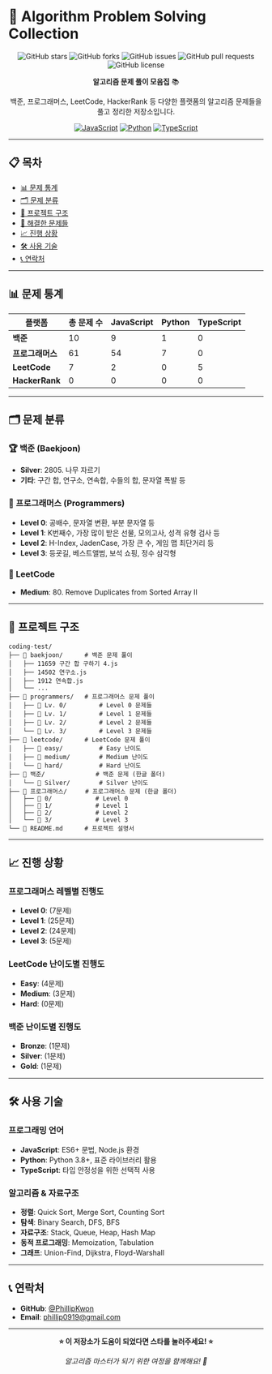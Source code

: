 # 🚀 Algorithm Problem Solving Collection

<div align="center">

![GitHub stars](https://img.shields.io/github/stars/PhillipKwon/coding-test?style=social)
![GitHub forks](https://img.shields.io/github/forks/PhillipKwon/coding-test?style=social)
![GitHub issues](https://img.shields.io/github/issues/PhillipKwon/coding-test)
![GitHub pull requests](https://img.shields.io/github/issues-pr/PhillipKwon/coding-test)
![GitHub license](https://img.shields.io/github/license/PhillipKwon/coding-test)

**알고리즘 문제 풀이 모음집** 📚

백준, 프로그래머스, LeetCode, HackerRank 등 다양한 플랫폼의 알고리즘 문제들을 풀고 정리한 저장소입니다.

[![JavaScript](https://img.shields.io/badge/JavaScript-F7DF1E?style=for-the-badge&logo=javascript&logoColor=black)](https://developer.mozilla.org/en-US/docs/Web/JavaScript)
[![Python](https://img.shields.io/badge/Python-3776AB?style=for-the-badge&logo=python&logoColor=white)](https://www.python.org/)
[![TypeScript](https://img.shields.io/badge/TypeScript-007ACC?style=for-the-badge&logo=typescript&logoColor=white)](https://www.typescriptlang.org/)

</div>

---

## 📋 목차

- [📊 문제 통계](#-문제-통계)
- [🗂️ 문제 분류](#️-문제-분류)
- [📁 프로젝트 구조](#-프로젝트-구조)
- [🎯 해결한 문제들](#-해결한-문제들)
- [📈 진행 상황](#-진행-상황)
- [🛠️ 사용 기술](#-사용-기술)
- [📞 연락처](#-연락처)

---

## 📊 문제 통계

| 플랫폼           | 총 문제 수 | JavaScript | Python | TypeScript |
| ---------------- | ---------- | ---------- | ------ | ---------- |
| **백준**         | 10          | 9          | 1      | 0          |
| **프로그래머스** | 61         | 54         | 7     | 0          |
| **LeetCode**     | 7          | 2          | 0      | 5          |
| **HackerRank**   | 0          | 0          | 0      | 0          |
---

## 🗂️ 문제 분류

### 🏆 백준 (Baekjoon)

- **Silver**: 2805. 나무 자르기
- **기타**: 구간 합, 연구소, 연속합, 수들의 합, 문자열 폭발 등

### 💼 프로그래머스 (Programmers)

- **Level 0**: 공배수, 문자열 변환, 부분 문자열 등
- **Level 1**: K번째수, 가장 많이 받은 선물, 모의고사, 성격 유형 검사 등
- **Level 2**: H-Index, JadenCase, 가장 큰 수, 게임 맵 최단거리 등
- **Level 3**: 등굣길, 베스트앨범, 보석 쇼핑, 정수 삼각형

### 🌟 LeetCode

- **Medium**: 80. Remove Duplicates from Sorted Array II

---

## 📁 프로젝트 구조

```
coding-test/
├── 📁 baekjoon/      # 백준 문제 풀이
│   ├── 11659 구간 합 구하기 4.js
│   ├── 14502 연구소.js
│   ├── 1912 연속합.js
│   └── ...
├── 📁 programmers/   # 프로그래머스 문제 풀이
│   ├── 📁 Lv. 0/         # Level 0 문제들
│   ├── 📁 Lv. 1/         # Level 1 문제들
│   ├── 📁 Lv. 2/         # Level 2 문제들
│   └── 📁 Lv. 3/         # Level 3 문제들
├── 📁 leetcode/      # LeetCode 문제 풀이
│   ├── 📁 easy/          # Easy 난이도
│   ├── 📁 medium/        # Medium 난이도
│   └── 📁 hard/          # Hard 난이도
├── 📁 백준/              # 백준 문제 (한글 폴더)
│   └── 📁 Silver/        # Silver 난이도
├── 📁 프로그래머스/     # 프로그래머스 문제 (한글 폴더)
│   ├── 📁 0/            # Level 0
│   ├── 📁 1/            # Level 1
│   ├── 📁 2/            # Level 2
│   └── 📁 3/            # Level 3
└── 📄 README.md      # 프로젝트 설명서
```

---

## 📈 진행 상황

### 프로그래머스 레벨별 진행도
- **Level 0**: (7문제)
- **Level 1**: (25문제)  
- **Level 2**: (24문제)
- **Level 3**: (5문제)

### LeetCode 난이도별 진행도
- **Easy**: (4문제)
- **Medium**: (3문제)
- **Hard**: (0문제)

### 백준 난이도별 진행도
- **Bronze**: (1문제)
- **Silver**: (1문제)
- **Gold**: (1문제)

---

## 🛠️ 사용 기술

### 프로그래밍 언어

- **JavaScript**: ES6+ 문법, Node.js 환경
- **Python**: Python 3.8+, 표준 라이브러리 활용
- **TypeScript**: 타입 안정성을 위한 선택적 사용

### 알고리즘 & 자료구조

- **정렬**: Quick Sort, Merge Sort, Counting Sort
- **탐색**: Binary Search, DFS, BFS
- **자료구조**: Stack, Queue, Heap, Hash Map
- **동적 프로그래밍**: Memoization, Tabulation
- **그래프**: Union-Find, Dijkstra, Floyd-Warshall

---

## 📞 연락처

- **GitHub**: [@PhillipKwon](https://github.com/PhillipKwon)
- **Email**: phillip0919@gmail.com

---

<div align="center">

**⭐ 이 저장소가 도움이 되었다면 스타를 눌러주세요! ⭐**

_알고리즘 마스터가 되기 위한 여정을 함께해요! 🚀_

</div>
